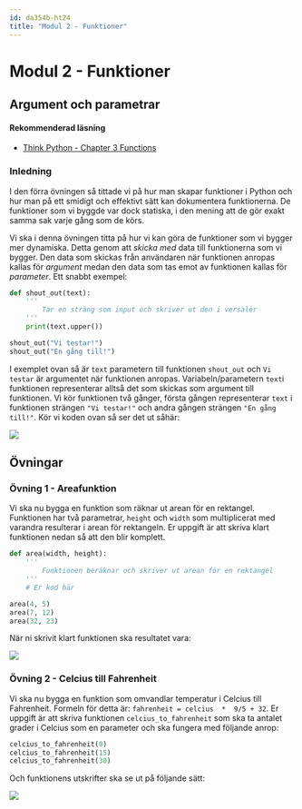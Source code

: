 ```yaml
---
id: da354b-ht24
title: "Modul 2 - Funktioner"
---
```


# Modul 2 - Funktioner

## Argument och parametrar

#### Rekommenderad läsning

- [Think Python - Chapter 3  Functions](http://greenteapress.com/thinkpython2/html/thinkpython2004.html)

### Inledning

I den förra övningen så tittade vi på hur man skapar funktioner i Python och hur man på ett smidigt och effektivt sätt kan dokumentera funktionerna. De funktioner som vi byggde var dock statiska, i den mening att de gör exakt samma sak varje gång som de körs.

Vi ska i denna övningen titta på hur vi kan göra de funktioner som vi bygger mer dynamiska. Detta genom att _skicka med_ data till funktionerna som vi bygger. Den data som skickas från användaren när funktionen anropas kallas för _argument_ medan den data som tas emot av funktionen kallas för _parameter_. Ett snabbt exempel:

```python
def shout_out(text):
    '''
        Tar en sträng som input och skriver ut den i versaler
    '''
    print(text.upper())

shout_out("Vi testar!")
shout_out("En gång till!")
```

I exemplet ovan så är `text` parametern till funktionen `shout_out` och `Vi testar` är argumentet när funktionen anropas. Variabeln/parametern `text`i funktionen representerar alltså det som skickas som argument till funktionen. Vi kör funktionen två gånger, första gången representerar `text` i funktionen strängen `"Vi testar!"` och andra gången strängen `"En gång till!"`. Kör vi koden ovan så ser det ut såhär:

![](../images/idle4.png)

## Övningar

### Övning 1 - Areafunktion

Vi ska nu bygga en funktion som räknar ut arean för en rektangel. Funktionen har två parametrar, `height` och `width` som multiplicerat med varandra resulterar i arean för rektangeln. Er uppgift är att skriva klart funktionen nedan så att den blir komplett.

```python
def area(width, height):
    '''
        Funktionen beräknar och skriver ut arean för en rektangel
    '''
    # Er kod här

area(4, 5)
area(7, 12)
area(32, 23)
```

När ni skrivit klart funktionen ska resultatet vara:

![](../images/idle5.png)

### Övning 2 - Celcius till Fahrenheit

Vi ska nu bygga en funktion som omvandlar temperatur i Celcius till Fahrenheit. Formeln för detta är: `fahrenheit = celcius  *  9/5 + 32`. Er uppgift är att skriva funktionen `celcius_to_fahrenheit` som ska ta antalet grader i Celcius som en parameter och ska fungera med följande anrop:

```python
celcius_to_fahrenheit(0)
celcius_to_fahrenheit(15)
celcius_to_fahrenheit(30)
```

Och funktionens utskrifter ska se ut på följande sätt:

![](../images/idle6.png)